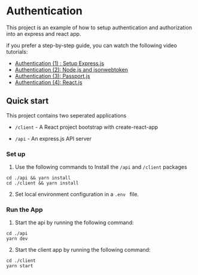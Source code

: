 # Authentication

This project is an example of how to setup authentication and authorization into an express and react app. 

if you prefer a step-by-step guide, you  can watch the following video tutorials:

- [Authentication (1) : Setup Express.js](https://youtu.be/ah_1BavtnGw)
- [Authentication (2): Node.js and jsonwebtoken](https://youtu.be/GglTvLVFXDU)
- [Authentication (3): Passport.js](https://youtu.be/ZI2AJ8p89V8)
- [Authentication (4): React.js](https://youtu.be/9xmr9ubR0h4)



## Quick start

This project contains two seperated applications 

- `/client` - A React project bootstrap with create-react-app

- `/api` - An express.js API server


### Set up

1. Use the following commands to Install the `/api` and `/client` packages 

```
cd ./api && yarn install
cd ./client && yarn install
```

2. Set local environment configuration in a `.env ` file.

### Run the App

1. Start the api by running the following command:  

```
cd ./api
yarn dev
```

2. Start the client app by running the following command:

```
cd ./client
yarn start
```

